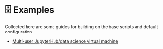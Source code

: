 # 🗄️ Examples

Collected here are some guides for building on the base scripts and default
configuration.

- [Multi-user JupyterHub/data science virtual machine](./jupyter_hub.md)
